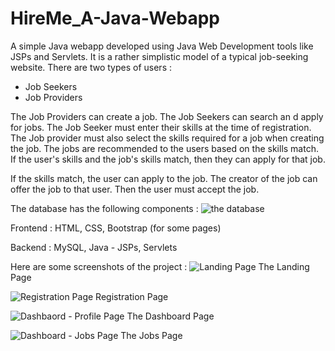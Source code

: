 # HireMe_A-Java-Webapp

A simple Java webapp developed using Java Web Development tools like JSPs and Servlets.
It is a rather simplistic model of a typical job-seeking website. There are two types of users :

* Job Seekers
* Job Providers

The Job Providers can create a job. The Job Seekers can search an d apply for jobs.
The Job Seeker must enter their skills at the time of registration. The Job provider must also select the skills required for a job when creating the job.
The jobs are recommended to the users based on the skills match. If the user's skills and the job's skills match, then they can apply for that job.

If the skills match, the user can apply to the job. The creator of the job can offer the job to that user. Then the user must accept the job.

The database has the following components :
![the database](https://github.com/Varunkumar0812/HireMe_A-Java-Webapp/assets/97227862/5b5b6bd0-489b-479b-9ca0-8795d80e4c26)

Frontend : HTML, CSS, Bootstrap (for some pages)

Backend  : MySQL, Java - JSPs, Servlets

Here are some screenshots of the project :
![Landing Page](https://github.com/Varunkumar0812/HireMe_A-Java-Webapp/assets/97227862/2db22b9d-a0f0-46c3-87c3-a52611b728d6)
The Landing Page

![Registration Page](https://github.com/Varunkumar0812/HireMe_A-Java-Webapp/assets/97227862/94112ed4-84c2-4bda-a6a8-48512964162b)
Registration Page

![Dashbaord - Profile Page](https://github.com/Varunkumar0812/HireMe_A-Java-Webapp/assets/97227862/613b27ca-e470-4834-b205-76d55881c276)
The Dashboard Page

![Dashboard - Jobs Page](https://github.com/Varunkumar0812/HireMe_A-Java-Webapp/assets/97227862/efb1ce93-3d26-486f-97fd-260f75a2fc15)
The Jobs Page
